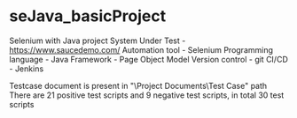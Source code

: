 # seJava_basicProject

Selenium with Java project
System Under Test - https://www.saucedemo.com/
Automation tool - Selenium
Programming language - Java
Framework - Page Object Model
Version control - git
CI/CD - Jenkins


Testcase document is present in "<projectroot>\Project Documents\Test Case" path
	There are 21 positive test scripts and 9 negative test scripts, in total 30 test scripts


 
